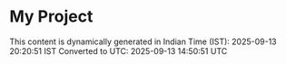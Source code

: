 # My Project

This content is dynamically generated in Indian Time (IST): 2025-09-13 20:20:51 IST
Converted to UTC: 2025-09-13 14:50:51 UTC
